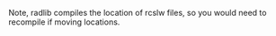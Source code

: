 Note, radlib compiles the location of rcslw files, so you would need to recompile if moving locations.
